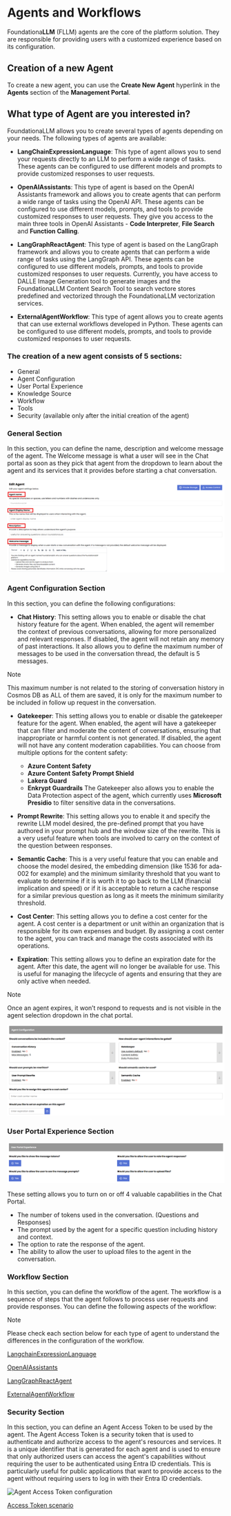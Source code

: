 # Agents and Workflows

Foundationa**LLM** (FLLM) agents are the core of the platform solution. They are responsible for providing users with a customized experience based on its configuration.

## Creation of a new Agent

To create a new agent, you can use the **Create New Agent** hyperlink in the **Agents** section of the **Management Portal**. 

## What type of Agent are you interested in?

FoundationaLLM allows you to create several types of agents depending on your needs. The following types of agents are available:

- **LangChainExpressionLanguage**: This type of agent allows you to send your requests directly to an LLM to perform a wide range of tasks. These agents can be configured to use different models and prompts to provide customized responses to user requests.

- **OpenAIAssistants**: This type of agent is based on the OpenAI Assistants framework and allows you to create agents that can perform a wide range of tasks using the OpenAI API. These agents can be configured to use different models, prompts, and tools to provide customized responses to user requests. They give you access to the main three tools in OpenAI Assistants - **Code Interpreter**, **File Search** and **Function Calling**.

- **LangGraphReactAgent**: This type of agent is based on the LangGraph framework and allows you to create agents that can perform a wide range of tasks using the LangGraph API. These agents can be configured to use different models, prompts, and tools to provide customized responses to user requests. Currently, you have access to DALLE Image Generation tool to generate images and the FoundationaLLM Content Search Tool to search vectore stores predefined and vectorized through the FoundationaLLM vectorization services.

- **ExternalAgentWorkflow**: This type of agent allows you to create agents that can use external workflows developed in Python. These agents can be configured to use different models, prompts, and tools to provide customized responses to user requests.


### The creation of a new agent consists of 5 sections:

- General
- Agent Configuration
- User Portal Experience
- Knowledge Source
- Workflow
- Tools
- Security (available only after the initial creation of the agent)

### General Section

In this section, you can define the name, description and welcome message of the agent.  The Welcome message is what a user will see in the Chat portal as soon as they pick that agent from the dropdown to learn about the agent and its services that it provides before starting a chat conversation.

![General Agent information](./media/agent_Workflow_1.png)

### Agent Configuration Section

In this section, you can define the following configurations:

- **Chat History**: This setting allows you to enable or disable the chat history feature for the agent. When enabled, the agent will remember the context of previous conversations, allowing for more personalized and relevant responses. If disabled, the agent will not retain any memory of past interactions. It also allows you to define the maximum number of messages to be used in the conversation thread, the default is 5 messages.  

> [!NOTE]
> This maximum number is not related to the storing of conversation history in Cosmos DB as ALL of them are saved, it is only for the maximum number to be included in follow up request in the conversation.


- **Gatekeeper**: This setting allows you to enable or disable the gatekeeper feature for the agent. When enabled, the agent will have a gatekeeper that can filter and moderate the content of conversations, ensuring that inappropriate or harmful content is not generated. If disabled, the agent will not have any content moderation capabilities. 
You can choose from multiple options for the content safety:
  - **Azure Content Safety**
  - **Azure Content Safety Prompt Shield**
  - **Lakera Guard**
  - **Enkrypt Guardrails**
The Gatekeeper also allows you to enable the Data Protection aspect of the agent, which currently uses **Microsoft Presidio** to filter sensitive data in the conversations.

- **Prompt Rewrite**: This setting allows you to enable it and specify the rewrite LLM model desired, the pre-defined prompt that you have authored in your prompt hub and the window size of the rewrite.  This is a very useful feature when tools are involved to carry on the context of the question between responses.

- **Semantic Cache**: This is a very useful feature that you can enable and choose the model desired, the embedding dimension (like 1536 for ada-002 for example) and the minimum similarity threshold that you want to evaluate to determine if it is worth it to go back to the LLM (financial implication and speed) or if it is acceptable to return a cache response for a similar previous question as long as it meets the minimum similarity threshold.

- **Cost Center**: This setting allows you to define a cost center for the agent. A cost center is a department or unit within an organization that is responsible for its own expenses and budget. By assigning a cost center to the agent, you can track and manage the costs associated with its operations.

- **Expiration**: This setting allows you to define an expiration date for the agent. After this date, the agent will no longer be available for use. This is useful for managing the lifecycle of agents and ensuring that they are only active when needed.

> [!NOTE]
> Once an agent expires, it won’t respond to requests and is not visible in the agent selection dropdown in the chat portal.

![Agent Configuration Section](./media/agent_Workflow_2.png)

### User Portal Experience Section

![Agent Configuration Section](./media/agent_Workflow_2b.png)

These setting allows you to turn on or off 4 valuable capabilities in the Chat Portal.
- The number of tokens used in the conversation. (Questions and Responses)
- The prompt used by the agent for a specific question including history and context.
- The option to rate the response of the agent.
-	The ability to allow the user to upload files to the agent in the conversation.

### Workflow Section

In this section, you can define the workflow of the agent. The workflow is a sequence of steps that the agent follows to process user requests and provide responses. You can define the following aspects of the workflow:

> [!NOTE]
> Please check each section below for each type of agent to understand the differences in the configuration of the workflow.

[LangchainExpressionLanguage](workflow_langchainexpressionlanguage.md)

[OpenAIAssistants](workflow_openaiassistants.md)

[LangGraphReactAgent](workflow_langgraphreact.md)

[ExternalAgentWorkflow](workflow_external.md)

### Security Section

In this section, you can define an Agent Access Token to be used by the agent. The Agent Access Token is a security token that is used to authenticate and authorize access to the agent's resources and services. It is a unique identifier that is generated for each agent and is used to ensure that only authorized users can access the agent's capabilities without requiring the user to be authenticated using Entra ID credentials. 
This is particularly useful for public applications that want to provide access to the agent without requiring users to log in with their Entra ID credentials.

![Agent Access Token configuration](./media/agent_Workflow_6.png)

[Access Token scenario](Agent_AccessToken.md)

